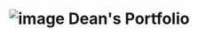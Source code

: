 # ![image](https://github.com/user-attachments/assets/6b8cd218-014c-4fa2-993e-c065da9db522) Dean's Portfolio 
